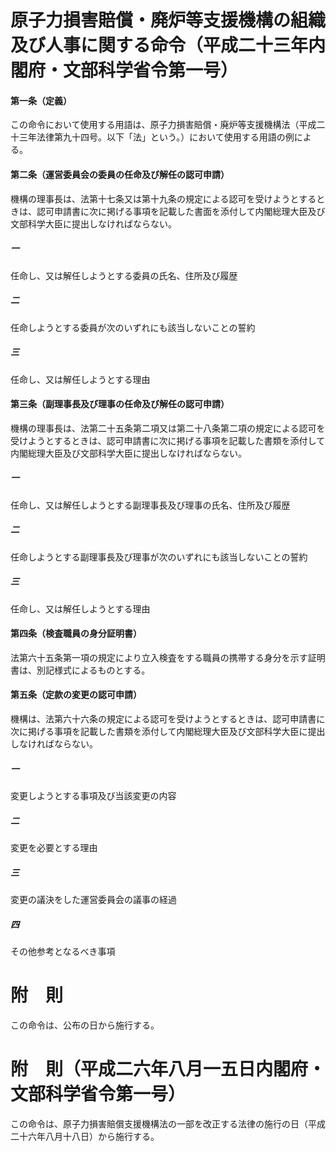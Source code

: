 # 原子力損害賠償・廃炉等支援機構の組織及び人事に関する命令（平成二十三年内閣府・文部科学省令第一号）
#### 第一条（定義）
この命令において使用する用語は、原子力損害賠償・廃炉等支援機構法（平成二十三年法律第九十四号。以下「法」という。）において使用する用語の例による。
#### 第二条（運営委員会の委員の任命及び解任の認可申請）
機構の理事長は、法第十七条又は第十九条の規定による認可を受けようとするときは、認可申請書に次に掲げる事項を記載した書面を添付して内閣総理大臣及び文部科学大臣に提出しなければならない。
##### 一
任命し、又は解任しようとする委員の氏名、住所及び履歴
##### 二
任命しようとする委員が次のいずれにも該当しないことの誓約
##### 三
任命し、又は解任しようとする理由
#### 第三条（副理事長及び理事の任命及び解任の認可申請）
機構の理事長は、法第二十五条第二項又は第二十八条第二項の規定による認可を受けようとするときは、認可申請書に次に掲げる事項を記載した書類を添付して内閣総理大臣及び文部科学大臣に提出しなければならない。
##### 一
任命し、又は解任しようとする副理事長及び理事の氏名、住所及び履歴
##### 二
任命しようとする副理事長及び理事が次のいずれにも該当しないことの誓約
##### 三
任命し、又は解任しようとする理由
#### 第四条（検査職員の身分証明書）
法第六十五条第一項の規定により立入検査をする職員の携帯する身分を示す証明書は、別記様式によるものとする。
#### 第五条（定款の変更の認可申請）
機構は、法第六十六条の規定による認可を受けようとするときは、認可申請書に次に掲げる事項を記載した書類を添付して内閣総理大臣及び文部科学大臣に提出しなければならない。
##### 一
変更しようとする事項及び当該変更の内容
##### 二
変更を必要とする理由
##### 三
変更の議決をした運営委員会の議事の経過
##### 四
その他参考となるべき事項
# 附　則
この命令は、公布の日から施行する。
# 附　則（平成二六年八月一五日内閣府・文部科学省令第一号）
この命令は、原子力損害賠償支援機構法の一部を改正する法律の施行の日（平成二十六年八月十八日）から施行する。

